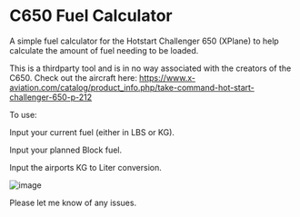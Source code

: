 # C650 Fuel Calculator
 A simple fuel calculator for the Hotstart Challenger 650 (XPlane) to help calculate the amount of fuel needing to be loaded.
 
 This is a thirdparty tool and is in no way associated with the creators of the C650. Check out the aircraft here: https://www.x-aviation.com/catalog/product_info.php/take-command-hot-start-challenger-650-p-212
 
 To use: 
 
 Input your current fuel (either in LBS or KG).
 
 Input your planned Block fuel.
 
 Input the airports KG to Liter conversion.
 
 ![image](https://user-images.githubusercontent.com/89160322/196013891-2492aa77-b793-4e6a-9b58-9e6324a26142.png)

 Please let me know of any issues.
